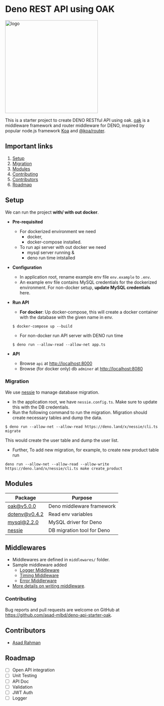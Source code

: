 # Deno REST API using OAK

<img src="https://deno.land/images/deno_logo.png" alt="logo" width="300"/>

This is a starter project to create DENO RESTful API using oak. [oak](https://github.com/oakserver/oak) is a middleware framework and router middleware for DENO, inspired by popular node.js framework [Koa](https://koajs.com/) and [@koa/router](https://github.com/koajs/router/).

## Important links
 1) [Setup](#setup)
 2) [Migration](#migration)
 3) [Modules](#modules)
 4) [Contributing](#contributing)
 5) [Contributors](#contributors)
 6) [Roadmap](#roadmap)

## Setup
We can run the project **with/ with out docker**. 
- **Pre-requisited**
    - For dockerized environment we need 
        - docker, 
        - docker-compose installed.
    - To run api server with out docker we need
        - mysql server running &
        - deno run time intstalled
- **Configuration**
    - In application root, rename example env file `env.example` to `.env`.
    - An example env file contains MySQL credentials for the dockerized environment. For non-docker setup, **update MySQL credentials** here.
- **Run API**
    - **For docker**: Up docker-compose, this will create a docker container with the database with the given name in env. 
    ``` 
    $ docker-compose up --build
    ```

    - For non-docker run API server with DENO run time
    ```
    $ deno run --allow-read --allow-net app.ts
    ```
- **API** 
    - Browse `api` at [http://localhost:8000](http://localhost:8000)
    - Browse (for docker only) db `adminer` at [http://localhost:8080](http://localhost:8080)

### Migration 
We use [nessie](https://deno.land/x/nessie) to manage database migration. 
- In the application root, we have `nessie.config.ts`. Make sure to update this with the DB credentials. 
- Run the following command to run the migration. Migration should create necessary tables and dump the data.
```
$ deno run --allow-net --allow-read https://deno.land/x/nessie/cli.ts migrate
```
This would create the user table and dump the user list.

- Further, To add new migration, for example, to create new product table run
```
deno run --allow-net --allow-read --allow-write https://deno.land/x/nessie/cli.ts make create_product
```

## Modules


| Package  | Purpose |
| ---------|---------|
|[oak@v5.0.0](https://deno.land/x/oak@v5.0.0/mod.ts)| Deno middleware framework|
|[dotenv@v0.4.2](https://deno.land/x/dotenv@v0.4.2/mod.ts)| Read env variables|
|[mysql@2.2.0](https://deno.land/x/mysql@2.2.0/mod.ts)|MySQL driver for Deno|
|[nessie](https://deno.land/x/nessie/mod.ts)| DB migration tool for Deno|

## Middlewares
- Middlewares are defined in `middlewares/` folder.
- Sample middleware added
    - [Logger Middleware](/middlewares/logger.middleware.ts)
    - [Timing Middleware](/middlewares/timing.middleware.ts)
    - [Error Middlerware](/middlewares/error.middleware.ts)
- [More details on writing middleware](https://deno.land/x/oak#application-middleware-and-context).

### Contributing
Bug reports and pull requests are welcome on GitHub at https://github.com/asad-mlbd/deno-api-starter-oak. 

## Contributors
- [Asad Rahman](https://github.com/asad-mlbd)

## Roadmap

- [ ] Open API integration
- [ ] Unit Testing
- [ ] API Doc
- [ ] Validation
- [ ] JWT Auth
- [ ] Logger
